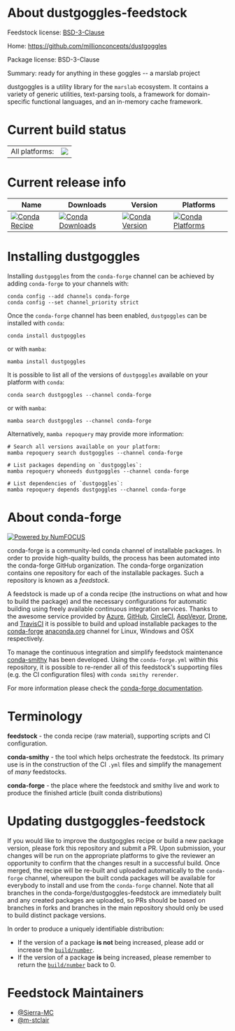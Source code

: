 About dustgoggles-feedstock
===========================

Feedstock license: [BSD-3-Clause](https://github.com/conda-forge/dustgoggles-feedstock/blob/main/LICENSE.txt)

Home: https://github.com/millionconcepts/dustgoggles

Package license: BSD-3-Clause

Summary: ready for anything in these goggles -- a marslab project

dustgoggles is a utility library for the `marslab` ecosystem. It contains a variety of generic utilities, text-parsing tools, a framework for domain-specific functional languages, and an in-memory cache framework.

Current build status
====================


<table><tr><td>All platforms:</td>
    <td>
      <a href="https://dev.azure.com/conda-forge/feedstock-builds/_build/latest?definitionId=16042&branchName=main">
        <img src="https://dev.azure.com/conda-forge/feedstock-builds/_apis/build/status/dustgoggles-feedstock?branchName=main">
      </a>
    </td>
  </tr>
</table>

Current release info
====================

| Name | Downloads | Version | Platforms |
| --- | --- | --- | --- |
| [![Conda Recipe](https://img.shields.io/badge/recipe-dustgoggles-green.svg)](https://anaconda.org/conda-forge/dustgoggles) | [![Conda Downloads](https://img.shields.io/conda/dn/conda-forge/dustgoggles.svg)](https://anaconda.org/conda-forge/dustgoggles) | [![Conda Version](https://img.shields.io/conda/vn/conda-forge/dustgoggles.svg)](https://anaconda.org/conda-forge/dustgoggles) | [![Conda Platforms](https://img.shields.io/conda/pn/conda-forge/dustgoggles.svg)](https://anaconda.org/conda-forge/dustgoggles) |

Installing dustgoggles
======================

Installing `dustgoggles` from the `conda-forge` channel can be achieved by adding `conda-forge` to your channels with:

```
conda config --add channels conda-forge
conda config --set channel_priority strict
```

Once the `conda-forge` channel has been enabled, `dustgoggles` can be installed with `conda`:

```
conda install dustgoggles
```

or with `mamba`:

```
mamba install dustgoggles
```

It is possible to list all of the versions of `dustgoggles` available on your platform with `conda`:

```
conda search dustgoggles --channel conda-forge
```

or with `mamba`:

```
mamba search dustgoggles --channel conda-forge
```

Alternatively, `mamba repoquery` may provide more information:

```
# Search all versions available on your platform:
mamba repoquery search dustgoggles --channel conda-forge

# List packages depending on `dustgoggles`:
mamba repoquery whoneeds dustgoggles --channel conda-forge

# List dependencies of `dustgoggles`:
mamba repoquery depends dustgoggles --channel conda-forge
```


About conda-forge
=================

[![Powered by
NumFOCUS](https://img.shields.io/badge/powered%20by-NumFOCUS-orange.svg?style=flat&colorA=E1523D&colorB=007D8A)](https://numfocus.org)

conda-forge is a community-led conda channel of installable packages.
In order to provide high-quality builds, the process has been automated into the
conda-forge GitHub organization. The conda-forge organization contains one repository
for each of the installable packages. Such a repository is known as a *feedstock*.

A feedstock is made up of a conda recipe (the instructions on what and how to build
the package) and the necessary configurations for automatic building using freely
available continuous integration services. Thanks to the awesome service provided by
[Azure](https://azure.microsoft.com/en-us/services/devops/), [GitHub](https://github.com/),
[CircleCI](https://circleci.com/), [AppVeyor](https://www.appveyor.com/),
[Drone](https://cloud.drone.io/welcome), and [TravisCI](https://travis-ci.com/)
it is possible to build and upload installable packages to the
[conda-forge](https://anaconda.org/conda-forge) [anaconda.org](https://anaconda.org/)
channel for Linux, Windows and OSX respectively.

To manage the continuous integration and simplify feedstock maintenance
[conda-smithy](https://github.com/conda-forge/conda-smithy) has been developed.
Using the ``conda-forge.yml`` within this repository, it is possible to re-render all of
this feedstock's supporting files (e.g. the CI configuration files) with ``conda smithy rerender``.

For more information please check the [conda-forge documentation](https://conda-forge.org/docs/).

Terminology
===========

**feedstock** - the conda recipe (raw material), supporting scripts and CI configuration.

**conda-smithy** - the tool which helps orchestrate the feedstock.
                   Its primary use is in the construction of the CI ``.yml`` files
                   and simplify the management of *many* feedstocks.

**conda-forge** - the place where the feedstock and smithy live and work to
                  produce the finished article (built conda distributions)


Updating dustgoggles-feedstock
==============================

If you would like to improve the dustgoggles recipe or build a new
package version, please fork this repository and submit a PR. Upon submission,
your changes will be run on the appropriate platforms to give the reviewer an
opportunity to confirm that the changes result in a successful build. Once
merged, the recipe will be re-built and uploaded automatically to the
`conda-forge` channel, whereupon the built conda packages will be available for
everybody to install and use from the `conda-forge` channel.
Note that all branches in the conda-forge/dustgoggles-feedstock are
immediately built and any created packages are uploaded, so PRs should be based
on branches in forks and branches in the main repository should only be used to
build distinct package versions.

In order to produce a uniquely identifiable distribution:
 * If the version of a package **is not** being increased, please add or increase
   the [``build/number``](https://docs.conda.io/projects/conda-build/en/latest/resources/define-metadata.html#build-number-and-string).
 * If the version of a package **is** being increased, please remember to return
   the [``build/number``](https://docs.conda.io/projects/conda-build/en/latest/resources/define-metadata.html#build-number-and-string)
   back to 0.

Feedstock Maintainers
=====================

* [@Sierra-MC](https://github.com/Sierra-MC/)
* [@m-stclair](https://github.com/m-stclair/)

